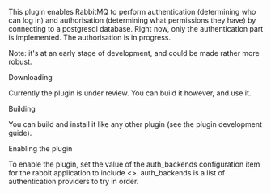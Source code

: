 This plugin enables RabbitMQ to perform authentication (determining who can log in) and 
authorisation (determining what permissions they have) by connecting to a postgresql database.
   Right now, only the authentication part is implemented. The authorisation is in progress. 

Note: it's at an early stage of development, and could be made rather more robust.

Downloading

Currently the plugin is under review. You can build it however, and use it.

Building

You can build and install it like any other plugin (see the plugin development guide).

Enabling the plugin

To enable the plugin, set the value of the auth_backends configuration item for the rabbit application to include <>. auth_backends is a list
of authentication providers to try in order. 



